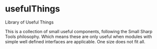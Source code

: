 # usefulThings
Library of Useful Things

This is a collection of small useful components, following the Small Sharp Tools philosophy. Which means these are only useful when modules with simple well defined interfaces are applicable. One size does not fit all.



